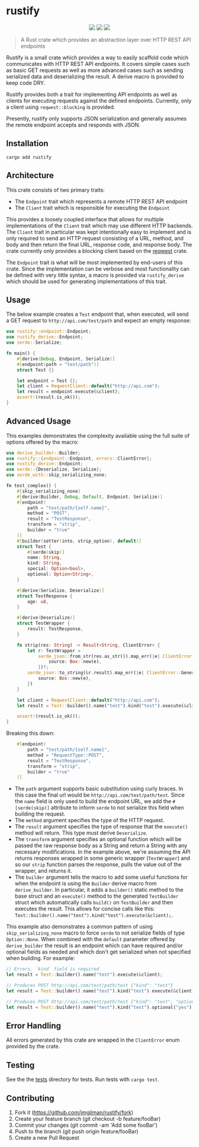 # rustify

<p align="center">
    <a href="https://github.com/jmgilman/rustify/actions/workflows/validate.yml"><img src="https://github.com/jmgilman/rustify/actions/workflows/validate.yml/badge.svg"/></a>
    <a href="https://crates.io/crates/rustify"><img src="https://img.shields.io/crates/v/rustify"></a>
    <a href="https://docs.rs/rustify"><img src="https://img.shields.io/docsrs/rustify" /></a>
</p>

> A Rust crate which provides an abstraction layer over HTTP REST API endpoints

Rustify is a small crate which provides a way to easily scaffold code which
communicates with HTTP REST API endpoints. It covers simple cases such as basic
GET requests as well as more advanced cases such as sending serialized data
and deserializing the result. A derive macro is provided to keep code DRY.

Rustify provides both a trait for implementing API endpoints as well as clients
for executing requests against the defined endpoints. Currently, only a client
using `reqwest::blocking` is provided.

Presently, rustify only supports JSON serialization and generally assumes the
remote endpoint accepts and responds with JSON. 

## Installation

```
cargo add rustify
```

## Architecture

This crate consists of two primary traits:

* The `Endpoint` trait which represents a remote HTTP REST API endpoint
* The `Client` trait which is responsible for executing the `Endpoint`

This provides a loosely coupled interface that allows for multiple
implementations of the `Client` trait which may use different HTTP backends. The 
`Client` trait in particular was kept intentionally easy to implement and is
only required to send an HTTP request consisting of a URL, method, and body and
then return the final URL, response code, and response body. The crate currently
only provides a blocking client based on the
[reqwest](https://github.com/seanmonstar/reqwest) crate.

The `Endpoint` trait is what will be most implemented by end-users of this
crate. Since the implementation can be verbose and most functionality can be
defined with very little syntax, a macro is provided via `rustify_derive` which
should be used for generating implementations of this trait. 


## Usage

The below example creates a `Test` endpoint that, when executed, will send a GET
request to `http://api.com/test/path` and expect an empty response:

```rust
use rustify::endpoint::Endpoint;
use rustify_derive::Endpoint;
use serde::Serialize;

fn main() {
    #[derive(Debug, Endpoint, Serialize)]
    #[endpoint(path = "test/path")]
    struct Test {}

    let endpoint = Test {};
    let client = ReqwestClient::default("http://api.com");
    let result = endpoint.execute(&client);
    assert!(result.is_ok());
}
```

## Advanced Usage

This examples demonstrates the complexity available using the full suite of
options offered by the macro:

```rust
use derive_builder::Builder;
use rustify::{endpoint::Endpoint, errors::ClientError};
use rustify_derive::Endpoint;
use serde::{Deserialize, Serialize};
use serde_with::skip_serializing_none;

fn test_complex() {
    #[skip_serializing_none]
    #[derive(Builder, Debug, Default, Endpoint, Serialize)]
    #[endpoint(
        path = "test/path/{self.name}",
        method = "POST",
        result = "TestResponse",
        transform = "strip",
        builder = "true"
    )]
    #[builder(setter(into, strip_option), default)]
    struct Test {
        #[serde(skip)]
        name: String,
        kind: String,
        special: Option<bool>,
        optional: Option<String>,
    }

    #[derive(Serialize, Deserialize)]
    struct TestResponse {
        age: u8,
    }

    #[derive(Deserialize)]
    struct TestWrapper {
        result: TestResponse,
    }

    fn strip(res: String) -> Result<String, ClientError> {
        let r: TestWrapper =
            serde_json::from_str(res.as_str()).map_err(|e| ClientError::GenericError {
                source: Box::new(e),
            })?;
        serde_json::to_string(&r.result).map_err(|e| ClientError::GenericError {
            source: Box::new(e),
        })
    }

    let client = ReqwestClient::default("http://api.com");
    let result = Test::builder().name("test").kind("test").execute(&client);

    assert!(result.is_ok());
}
```

Breaking this down:

```rust
    #[endpoint(
        path = "test/path/{self.name}",
        method = "RequestType::POST",
        result = "TestResponse",
        transform = "strip",
        builder = "true"
    )]

```

* The `path` argument supports basic substitution using curly braces. In this 
case the final url would be `http://api.com/test/path/test`. Since the `name` 
field is only used to build the endpoint URL, we add the `#[serde(skip)]` 
attribute to inform `serde` to not serialize this field when building the 
request.
* The `method` argument specifies the type of the HTTP request. 
* The `result` argument specifies the type of response that the `execute()` 
method will return. This type must derive `Deserialize`. 
* The `transform` argument specifies an optional function which will be passed
the raw response body as a String and return a String with any necessary
modifications. In the example above, we're assuming the API returns responses
wrapped in some generic wrapper (`TestWrapper`) and so our `strip` function 
parses the response, pulls the value out of the wrapper, and returns it. 
* The `builder` argument tells the macro to add some useful functions for when
the endpoint is using the `Builder` derive macro from `derive_builder`. In
particular, it adds a `builder()` static method to the base struct and an
`execute()` method to the generated `TestBuilder` struct which automatically
calls `build()` on `TestBuilder` and then executes the result. This allows for
concise calls like this: 
`Test::builder().name("test").kind("test").execute(&client);`.

This example also demonstrates a common pattern of using `skip_serializing_none`
macro to force `serde` to not serialize fields of type `Option::None`. When
combined with the `default` parameter offered by `derive_builder` the result is
an endpoint which can have required and/or optional fields as needed and which
don't get serialized when not specified when building. For example:

```rust
// Errors, `kind` field is required
let result = Test::builder().name("test").execute(&client);

// Produces POST http://api.com/test/path/test {"kind": "test"}
let result = Test::builder().name("test").kind("test").execute(&client);

// Produces POST http://api.com/test/path/test {"kind": "test", "optional": "yes"}
let result = Test::builder().name("test").kind("test").optional("yes").execute(&client);
```

## Error Handling

All errors generated by this crate are wrapped in the `ClientError` enum
provided by the crate.

## Testing

See the the [tests](tests) directory for tests. Run tests with
`cargo test`. 

## Contributing

1. Fork it (https://github.com/jmgilman/rustify/fork)
2. Create your feature branch (git checkout -b feature/fooBar)
3. Commit your changes (git commit -am 'Add some fooBar')
4. Push to the branch (git push origin feature/fooBar)
5. Create a new Pull Request